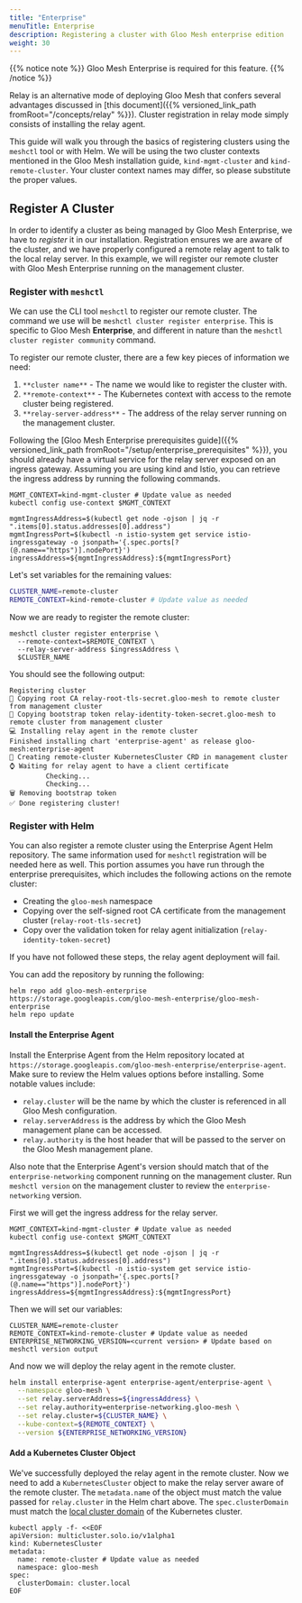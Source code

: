 ```yaml
---
title: "Enterprise"
menuTitle: Enterprise
description: Registering a cluster with Gloo Mesh enterprise edition
weight: 30
---
```


{{% notice note %}} Gloo Mesh Enterprise is required for this feature. {{% /notice %}}

Relay is an alternative mode of deploying Gloo Mesh that confers several advantages discussed in [this document]({{% versioned_link_path fromRoot="/concepts/relay" %}}).
Cluster registration in relay mode simply consists of installing the relay agent.

This guide will walk you through the basics of registering clusters using the `meshctl` tool or with Helm. We will be using the two cluster contexts mentioned in the Gloo Mesh installation guide, `kind-mgmt-cluster` and `kind-remote-cluster`. Your cluster context names may differ, so please substitute the proper values.

## Register A Cluster

In order to identify a cluster as being managed by Gloo Mesh Enterprise, we have to *register* it in our installation. Registration ensures we are aware of the cluster, and we have properly configured a remote relay agent to talk to the local relay server. In this example, we will register our remote cluster with Gloo Mesh Enterprise running on the management cluster.

### Register with `meshctl`

We can use the CLI tool `meshctl` to register our remote cluster. The command we use will be `meshctl cluster register enterprise`. This is specific to Gloo Mesh **Enterprise**, and different in nature than the `meshctl cluster register community` command.

To register our remote cluster, there are a few key pieces of information we need:

1. `**cluster name**` - The name we would like to register the cluster with.
1. `**remote-context**` - The Kubernetes context with access to the remote cluster being registered.
1. `**relay-server-address**` - The address of the relay server running on the management cluster.

Following the [Gloo Mesh Enterprise prerequisites guide]({{% versioned_link_path fromRoot="/setup/enterprise_prerequisites" %}}), you should already have a virtual service for the relay server exposed on an ingress gateway. Assuming you are using kind and Istio, you can retrieve the ingress address by running the following commands.

```shell
MGMT_CONTEXT=kind-mgmt-cluster # Update value as needed
kubectl config use-context $MGMT_CONTEXT

mgmtIngressAddress=$(kubectl get node -ojson | jq -r ".items[0].status.addresses[0].address")
mgmtIngressPort=$(kubectl -n istio-system get service istio-ingressgateway -o jsonpath='{.spec.ports[?(@.name=="https")].nodePort}')
ingressAddress=${mgmtIngressAddress}:${mgmtIngressPort}
```

Let's set variables for the remaining values:

```bash
CLUSTER_NAME=remote-cluster
REMOTE_CONTEXT=kind-remote-cluster # Update value as needed
```

Now we are ready to register the remote cluster:

```shell
meshctl cluster register enterprise \
  --remote-context=$REMOTE_CONTEXT \
  --relay-server-address $ingressAddress \
  $CLUSTER_NAME
```

You should see the following output:

```shell
Registering cluster
📃 Copying root CA relay-root-tls-secret.gloo-mesh to remote cluster from management cluster
📃 Copying bootstrap token relay-identity-token-secret.gloo-mesh to remote cluster from management cluster
💻 Installing relay agent in the remote cluster
Finished installing chart 'enterprise-agent' as release gloo-mesh:enterprise-agent
📃 Creating remote-cluster KubernetesCluster CRD in management cluster
⌚ Waiting for relay agent to have a client certificate
         Checking...
         Checking...
🗑 Removing bootstrap token
✅ Done registering cluster!
```

### Register with Helm

You can also register a remote cluster using the Enterprise Agent Helm repository. The same information used for `meshctl` registration will be needed here as well. This portion assumes you have run through the enterprise prerequisites, which includes the following actions on the remote cluster:

* Creating the `gloo-mesh` namespace
* Copying over the self-signed root CA certificate from the management cluster (`relay-root-tls-secret`)
* Copy over the validation token for relay agent initialization (`relay-identity-token-secret`)

If you have not followed these steps, the relay agent deployment will fail.

You can add the repository by running the following:

```shell
helm repo add gloo-mesh-enterprise https://storage.googleapis.com/gloo-mesh-enterprise/gloo-mesh-enterprise
helm repo update
```

#### Install the Enterprise Agent

Install the Enterprise Agent from the Helm repository located at `https://storage.googleapis.com/gloo-mesh-enterprise/enterprise-agent`.
Make sure to review the Helm values options before installing. Some notable values include:

* `relay.cluster` will be the name by which the cluster is referenced in all Gloo Mesh configuration.
* `relay.serverAddress` is the address by which the Gloo Mesh management plane can be accessed.
* `relay.authority` is the host header that will be passed to the server on the Gloo Mesh management plane.

Also note that the Enterprise Agent's version should match that of the `enterprise-networking` component running on the
management cluster. Run `meshctl version` on the management cluster to review the `enterprise-networking` version.

First we will get the ingress address for the relay server.

```shell
MGMT_CONTEXT=kind-mgmt-cluster # Update value as needed
kubectl config use-context $MGMT_CONTEXT

mgmtIngressAddress=$(kubectl get node -ojson | jq -r ".items[0].status.addresses[0].address")
mgmtIngressPort=$(kubectl -n istio-system get service istio-ingressgateway -o jsonpath='{.spec.ports[?(@.name=="https")].nodePort}')
ingressAddress=${mgmtIngressAddress}:${mgmtIngressPort}
```

Then we will set our variables:

```shell
CLUSTER_NAME=remote-cluster
REMOTE_CONTEXT=kind-remote-cluster # Update value as needed
ENTERPRISE_NETWORKING_VERSION=<current version> # Update based on meshctl version output
```

And now we will deploy the relay agent in the remote cluster.


```bash
helm install enterprise-agent enterprise-agent/enterprise-agent \
  --namespace gloo-mesh \
  --set relay.serverAddress=${ingressAddress} \
  --set relay.authority=enterprise-networking.gloo-mesh \
  --set relay.cluster=${CLUSTER_NAME} \
  --kube-context=${REMOTE_CONTEXT} \
  --version ${ENTERPRISE_NETWORKING_VERSION}
```

#### Add a Kubernetes Cluster Object

We've successfully deployed the relay agent in the remote cluster. Now we need to add a `KubernetesCluster` object to make the relay server aware of the remote cluster. The `metadata.name` of the object must match the value passed for `relay.cluster` in the Helm chart above. The `spec.clusterDomain` must 
match the [local cluster domain](https://kubernetes.io/docs/tasks/administer-cluster/dns-custom-nameservers/) of the Kubernetes cluster.


```shell
kubectl apply -f- <<EOF
apiVersion: multicluster.solo.io/v1alpha1
kind: KubernetesCluster
metadata:
  name: remote-cluster # Update value as needed
  namespace: gloo-mesh
spec:
  clusterDomain: cluster.local
EOF
```


